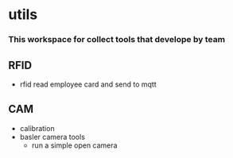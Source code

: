 # utils
### This workspace for collect tools that develope by team

## RFID
- rfid read employee card and send to mqtt

## CAM
- calibration
- basler camera tools
  - run a simple open camera
